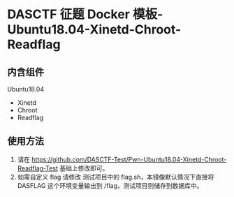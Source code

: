# DASCTF 征题 Docker 模板-Ubuntu18.04-Xinetd-Chroot-Readflag
## 内含组件
Ubuntu18.04
- Xinetd
- Chroot
- Readflag

## 使用方法
1. 请在 https://github.com/DASCTF-Test/Pwn-Ubuntu18.04-Xinetd-Chroot-Readflag-Test  基础上修改即可。
2. 如需自定义 flag 请修改 测试项目中的 flag.sh，本镜像默认情况下直接将 DASFLAG 这个环境变量输出到 /flag，测试项目则储存到数据库中。
